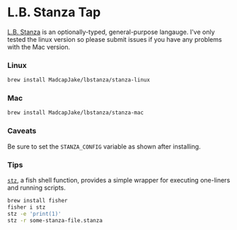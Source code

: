 # L.B. Stanza Tap

[L.B. Stanza](http://lbstanza.org) is an optionally-typed, general-purpose langauge.  I've only tested the linux version so please submit issues if you have any problems with the Mac version.


### Linux
```sh
brew install MadcapJake/lbstanza/stanza-linux
```

### Mac
```sh
brew install MadcapJake/lbstanza/stanza-mac
```

### Caveats

Be sure to set the `STANZA_CONFIG` variable as shown after installing.

### Tips


[`stz`], a fish shell function, provides a simple wrapper for executing one-liners and running scripts.

```sh
brew install fisher
fisher i stz
stz -e 'print(1)'
stz -r some-stanza-file.stanza
```

[`stz`]: https://github.com/fisherman/stz
